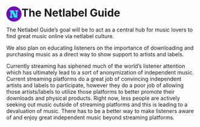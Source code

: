 # <img src="./public/favicon.svg" width="40" align="left"> The Netlabel Guide

The Netlabel Guide’s goal will be to act as a central hub for music lovers to find great music online via netlabel culture.

We also plan on educating listeners on the importance of downloading and purchasing music as a direct way to show support to artists and labels. 

Currently streaming has siphened much of the world’s listener attention which has ultimately lead to a sort of anonymization of independent music. Current streaming platforms do a great job of convincing independent artists and labels to participate, however they do a poor job of allowing those artists/labels to utilize those platforms to better promote their downloads and physical products. Right now, less people are actively seeking out music outside of streaming platforms and this is leading to a devaluation of music. There has to be a better way to make listeners aware of and enjoy great independent music beyond streaming platforms.
